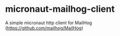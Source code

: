 # micronaut-mailhog-client
A simple micronaut http client for MailHog (https://github.com/mailhog/MailHog)
